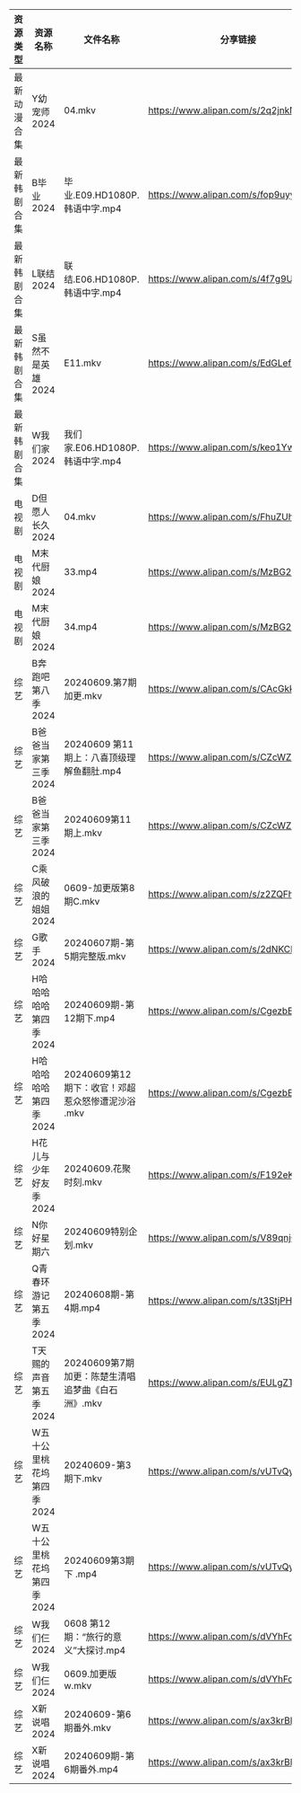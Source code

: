 | 资源类型   | 资源名称            | 文件名称                             | 分享链接                                 | 更新时间                |
| ------ | --------------- | -------------------------------- | ------------------------------------ | ------------------- |
| 最新动漫合集 | Y幼宠师2024        | 04.mkv                           | https://www.alipan.com/s/2q2jnkNLjYE | 2024-06-09 14:09:06 |
| 最新韩剧合集 | B毕业2024         | 毕业.E09.HD1080P.韩语中字.mp4          | https://www.alipan.com/s/fop9uyywL8B | 2024-06-09 00:05:07 |
| 最新韩剧合集 | L联结2024         | 联结.E06.HD1080P.韩语中字.mp4          | https://www.alipan.com/s/4f7g9UiAEUn | 2024-06-09 00:08:36 |
| 最新韩剧合集 | S虽然不是英雄2024     | E11.mkv                          | https://www.alipan.com/s/EdGLefHeWvz | 2024-06-09 00:06:35 |
| 最新韩剧合集 | W我们家2024        | 我们家.E06.HD1080P.韩语中字.mp4         | https://www.alipan.com/s/keo1YwSJiuD | 2024-06-09 00:08:55 |
| 电视剧    | D但愿人长久2024      | 04.mkv                           | https://www.alipan.com/s/FhuZUhrsRyc | 2024-06-09 00:05:10 |
| 电视剧    | M末代厨娘2024       | 33.mp4                           | https://www.alipan.com/s/MzBG2dCbCix | 2024-06-09 14:05:41 |
| 电视剧    | M末代厨娘2024       | 34.mp4                           | https://www.alipan.com/s/MzBG2dCbCix | 2024-06-09 14:05:40 |
| 综艺     | B奔跑吧第八季2024     | 20240609.第7期加更.mkv               | https://www.alipan.com/s/CAcGkk8vZXT | 2024-06-09 16:06:46 |
| 综艺     | B爸爸当家第三季2024    | 20240609 第11期上：八喜顶级理解鱼翻肚.mp4     | https://www.alipan.com/s/CZcWZGAe35k | 2024-06-09 14:06:37 |
| 综艺     | B爸爸当家第三季2024    | 20240609第11期上.mkv                | https://www.alipan.com/s/CZcWZGAe35k | 2024-06-09 16:06:48 |
| 综艺     | C乘风破浪的姐姐2024    | 0609-加更版第8期C.mkv                 | https://www.alipan.com/s/z2ZQFhKX5nR | 2024-06-09 16:07:02 |
| 综艺     | G歌手2024         | 20240607期-第5期完整版.mkv             | https://www.alipan.com/s/2dNKCR1mK3D | 2024-06-09 08:06:51 |
| 综艺     | H哈哈哈哈哈第四季2024   | 20240609期-第12期下.mp4              | https://www.alipan.com/s/CgezbEPvmVp | 2024-06-09 14:06:57 |
| 综艺     | H哈哈哈哈哈第四季2024   | 20240609第12期下：收官！邓超惹众怒惨遭泥沙浴 .mkv | https://www.alipan.com/s/CgezbEPvmVp | 2024-06-09 16:07:10 |
| 综艺     | H花儿与少年好友季2024   | 20240609.花聚时刻.mkv                | https://www.alipan.com/s/F192eKH9dMy | 2024-06-09 16:07:18 |
| 综艺     | N你好星期六          | 20240609特别企划.mkv                 | https://www.alipan.com/s/V89qnjC6T3z | 2024-06-09 16:07:44 |
| 综艺     | Q青春环游记第五季2024   | 20240608期-第4期.mp4                | https://www.alipan.com/s/t3StjPH9G3k | 2024-06-09 00:07:44 |
| 综艺     | T天赐的声音第五季2024   | 20240609第7期加更：陈楚生清唱追梦曲《白石洲》.mkv  | https://www.alipan.com/s/EULgZTroyjo | 2024-06-09 14:08:02 |
| 综艺     | W五十公里桃花坞第四季2024 | 20240609-第3期下.mkv                | https://www.alipan.com/s/vUTvQycFkAZ | 2024-06-09 16:08:01 |
| 综艺     | W五十公里桃花坞第四季2024 | 20240609第3期下 .mp4                | https://www.alipan.com/s/vUTvQycFkAZ | 2024-06-09 14:08:04 |
| 综艺     | W我们仨2024        | 0608 第12期：“旅行的意义”大探讨.mp4         | https://www.alipan.com/s/dVYhFcy3TMz | 2024-06-09 14:08:07 |
| 综艺     | W我们仨2024        | 0609.加更版w.mkv                    | https://www.alipan.com/s/dVYhFcy3TMz | 2024-06-09 16:08:04 |
| 综艺     | X新说唱2024        | 20240609-第6期番外.mkv               | https://www.alipan.com/s/ax3krBHPWuN | 2024-06-09 16:08:12 |
| 综艺     | X新说唱2024        | 20240609期-第6期番外.mp4              | https://www.alipan.com/s/ax3krBHPWuN | 2024-06-09 14:08:14 |
